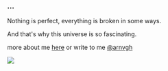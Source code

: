 ### ...

Nothing is perfect, everything is broken in some ways.

And that's why this universe is so fascinating.

more about me [here](https://arnvgh.me/about) or write to me [@arnvgh](https://x.com/arnvgh)

<img align="left" src="https://visitor-badge.laobi.icu/badge?page_id=itsag.itag&.visitor-badge&right_color=black&left_text=views&format=true" />
